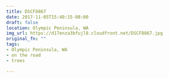 ```yaml
---
title: DSCF8867
date: 2017-11-05T15:40:15-08:00
draft: false
location: Olympic Peninsula, WA
img_url: https://d17enza3bfujl8.cloudfront.net/DSCF8867.jpg
original_fn: ""
tags:
- Olympic Peninsula, WA
- on the road
- trees

---
```



